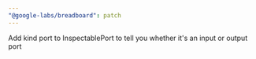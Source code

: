 ```yaml
---
"@google-labs/breadboard": patch
---
```


Add kind port to InspectablePort to tell you whether it's an input or output port
